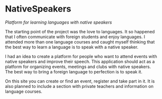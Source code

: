 # NativeSpeakers

_Platform for learning languages with native speakers_

The starting point of the project was the love to languages. It so happened that I often communicate with foreign students and enjoy languages. I attended more than one language courses and caught myself thinking that the best way to learn a language is to speak with a native speaker.

I had an idea to create a platform for people who want to attend events with native speakers and improve their speech. This application should act as a platform for organizing events, meetings and clubs with native speakers. The best way to bring a foreign language to perfection is to speak it.

On this site you can create or find an event, register and take part in it. It is also planned to include a section with private teachers and information on language courses.

